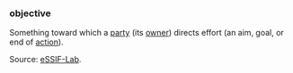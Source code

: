 ### objective

<p class="c8"><span>Something toward which a </span><span class="c2"><a class="c3" href="#h.cn6bno48fomj">party</a></span><span>&nbsp;(its </span><span class="c2"><a class="c3" href="#h.y450rpi0zmuu">owner</a></span><span>) directs effort (an aim, goal, or end of </span><span class="c2"><a class="c3" href="#h.l54nzmooy631">action</a></span><span class="c0">).</span></p><p class="c8"><span>Source: </span><span class="c2"><a class="c3" href="https://www.google.com/url?q=https://essif-lab.github.io/framework/docs/terms/objective&amp;sa=D&amp;source=editors&amp;ust=1706779842762018&amp;usg=AOvVaw3We0EAn7kIbYBjZFtqPKu3">eSSIF-Lab</a></span><span>.</span></p>